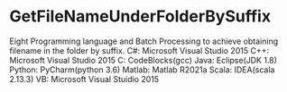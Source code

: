 # GetFileNameUnderFolderBySuffix
Eight Programming language and Batch Processing to achieve obtaining filename in the folder by suffix.
C#: Microsoft Visual Studio 2015
C++: Microsoft Visual Studio 2015
C: CodeBlocks(gcc)
Java: Eclipse(JDK 1.8)
Python: PyCharm(python 3.6)
Matlab: Matlab R2021a
Scala: IDEA(scala 2.13.3)
VB: Microsoft Visual Stuidio 2015

